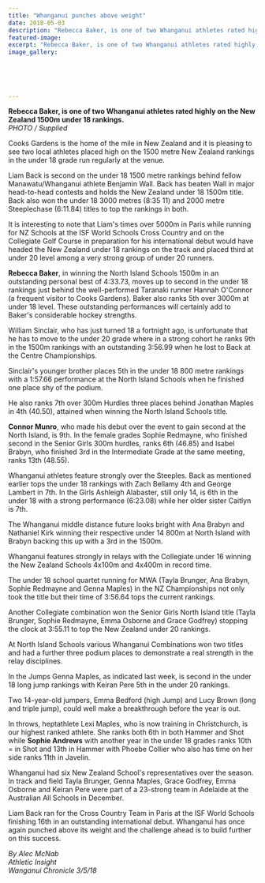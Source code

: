 ```yaml
---
title: "Whanganui punches above weight"
date: 2018-05-03
description: "Rebecca Baker, is one of two Whanganui athletes rated highly on the New Zealand 1500m under 18 rankings..."
featured-image: 
excerpt: "Rebecca Baker, is one of two Whanganui athletes rated highly on the New Zealand 1500m under 18 rankings."
image_gallery:
    
    
    
    
    
---
```


<p><strong>Rebecca Baker, is one of two Whanganui athletes rated highly on the New Zealand 1500m under 18 rankings.</strong><br /><em>PHOTO / Supplied</em></p>
<p class="element element-paragraph">Cooks Gardens is the home of the mile in New Zealand and it is pleasing to see two local athletes placed high on the 1500 metre New Zealand rankings in the under 18 grade run regularly at the venue.</p>
<p class="element element-paragraph">Liam Back is second on the under 18 1500 metre rankings behind fellow Manawatu/Whanganui athlete Benjamin Wall. Back has beaten Wall in major head-to-head contests and holds the New Zealand under 18 1500m title. Back also won the under 18 3000 metres (8:35 11) and 2000 metre Steeplechase (6:11.84) titles to top the rankings in both.</p>
<p class="element element-paragraph">It is interesting to note that Liam's times over 5000m in Paris while running for NZ Schools at the ISF World Schools Cross Country and on the Collegiate Golf Course in preparation for his international debut would have headed the New Zealand under 18 rankings on the track and placed third at under 20 level among a very strong group of under 20 runners.</p>
<p class="element element-paragraph"><strong>Rebecca Baker</strong>, in winning the North Island Schools 1500m in an outstanding personal best of 4:33.73, moves up to second in the under 18 rankings just behind the well-performed Taranaki runner Hannah O'Connor (a frequent visitor to Cooks Gardens). Baker also ranks 5th over 3000m at under 18 level. These outstanding performances will certainly add to Baker's considerable hockey strengths.</p>
<p class="element element-paragraph">William Sinclair, who has just turned 18 a fortnight ago, is unfortunate that he has to move to the under 20 grade where in a strong cohort he ranks 9th in the 1500m rankings with an outstanding 3:56.99 when he lost to Back at the Centre Championships.</p>
<p class="element element-paragraph">Sinclair's younger brother places 5th in the under 18 800 metre rankings with a 1:57.66 performance at the North Island Schools when he finished one place shy of the podium.</p>
<p class="element element-paragraph">He also ranks 7th over 300m Hurdles three places behind Jonathan Maples in 4th (40.50), attained when winning the North Island Schools title.</p>
<p class="element element-paragraph"><strong>Connor Munro</strong>, who made his debut over the event to gain second at the North Island, is 9th. In the female grades Sophie Redmayne, who finished second in the Senior Girls 300m hurdles, ranks 6th (46.85) and Isabel Brabyn, who finished 3rd in the Intermediate Grade at the same meeting, ranks 13th (48.55).</p>
<p class="element element-paragraph">Whanganui athletes feature strongly over the Steeples. Back as mentioned earlier tops the under 18 rankings with Zach Bellamy 4th and George Lambert in 7th. In the Girls Ashleigh Alabaster, still only 14, is 6th in the under 18 with a strong performance (6:23.08) while her older sister Caitlyn is 7th.</p>
<p class="element element-paragraph">The Whanganui middle distance future looks bright with Ana Brabyn and Nathaniel Kirk winning their respective under 14 800m at North Island with Brabyn backing this up with a 3rd in the 1500m.</p>
<p class="element element-paragraph">Whanganui features strongly in relays with the Collegiate under 16 winning the New Zealand Schools 4x100m and 4x400m in record time.</p>
<p class="element element-paragraph">The under 18 school quartet running for MWA (Tayla Brunger, Ana Brabyn, Sophie Redmayne and Genna Maples) in the NZ Championships not only took the title but their time of 3:56.64 tops the current rankings.</p>
<p class="element element-paragraph">Another Collegiate combination won the Senior Girls North Island title (Tayla Brunger, Sophie Redmayne, Emma Osborne and Grace Godfrey) stopping the clock at 3:55.11 to top the New Zealand under 20 rankings.</p>
<p class="element element-paragraph">At North Island Schools various Whanganui Combinations won two titles and had a further three podium places to demonstrate a real strength in the relay disciplines.</p>
<p class="element element-paragraph">In the Jumps Genna Maples, as indicated last week, is second in the under 18 long jump rankings with Keiran Pere 5th in the under 20 rankings.</p>
<p class="element element-paragraph">Two 14-year-old jumpers, Emma Bedford (high Jump) and Lucy Brown (long and triple jump), could well make a breakthrough before the year is out.</p>
<p class="element element-paragraph">In throws, heptathlete Lexi Maples, who is now training in Christchurch, is our highest ranked athlete. She ranks both 6th in both Hammer and Shot while <strong>Sophie Andrews</strong> with another year in the under 18 grades ranks 10th = in Shot and 13th in Hammer with Phoebe Collier who also has time on her side ranks 11th in Javelin.</p>
<p class="element element-paragraph">Whanganui had six New Zealand School's representatives over the season.<br />In track and field Tayla Brunger, Genna Maples, Grace Godfrey, Emma Osborne and Keiran Pere were part of a 23-strong team in Adelaide at the Australian All Schools in December.</p>
<p class="element element-paragraph">Liam Back ran for the Cross Country Team in Paris at the ISF World Schools finishing 16th in an outstanding international debut. Whanganui has once again punched above its weight and the challenge ahead is to build further on this success.</p>
<p><em>By Alec McNab<br />Athletic Insight</em><br /><em>Wanganui Chronicle 3/5/18</em></p>

